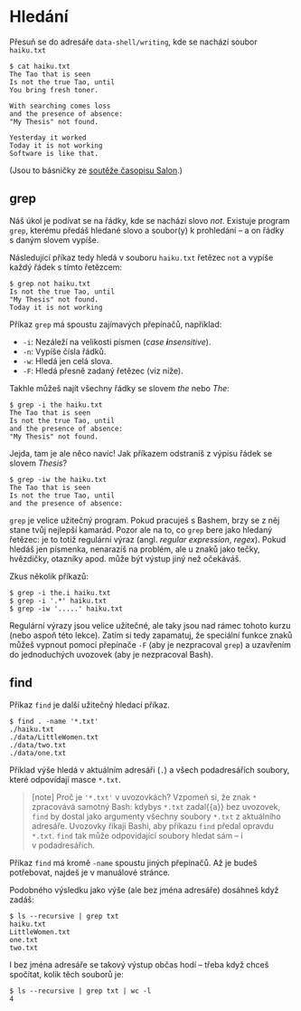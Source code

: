 
# Hledání

Přesuň se do adresáře `data-shell/writing`, kde se nachází soubor `haiku.txt`

```console
$ cat haiku.txt 
The Tao that is seen
Is not the true Tao, until
You bring fresh toner.

With searching comes loss
and the presence of absence:
"My Thesis" not found.

Yesterday it worked
Today it is not working
Software is like that.
```

(Jsou to básničky ze [soutěže časopisu Salon](http://wiki.c2.com/?ComputerErrorHaiku).)

## grep
Náš úkol je podívat se na řádky, kde se nachází slovo *not*.
Existuje program `grep`, kterému předáš hledané slovo a soubor(y) k prohledání
– a on řádky s daným slovem vypíše.

Následující příkaz tedy hledá v souboru `haiku.txt` řetězec `not` a vypíše každý řádek s tímto řetězcem:

```console
$ grep not haiku.txt 
Is not the true Tao, until
"My Thesis" not found.
Today it is not working
```

Příkaz `grep` má spoustu zajímavých přepínačů, například:
- `-i`: Nezáleží na velikosti písmen (_case **i**nsensitive_).
- `-n`: Vypíše čísla řádků.
- `-w`: Hledá jen celá slova.
- `-F`: Hledá přesně zadaný řetězec (viz níže).

Takhle můžeš najít všechny řádky se slovem *the* nebo *The*:

```console
$ grep -i the haiku.txt 
The Tao that is seen
Is not the true Tao, until
and the presence of absence:
"My Thesis" not found.
```

Jejda, tam je ale něco navíc!
Jak příkazem odstraníš z výpisu řádek se slovem *Thesis*?

```console
$ grep -iw the haiku.txt 
The Tao that is seen
Is not the true Tao, until
and the presence of absence:
```

`grep` je velice užitečný program. Pokud pracuješ s Bashem, brzy se z něj stane tvůj nejlepší kamarád. 
Pozor ale na to, co `grep` bere jako hledaný řetězec: je to totiž regulární výraz (angl. *regular expression*, *regex*).
Pokud hledáš jen písmenka, nenarazíš na problém, ale u znaků jako tečky, hvězdičky, otazníky apod. může být výstup jiný než očekáváš.

Zkus několik příkazů:
```console
$ grep -i the.i haiku.txt 
$ grep -i '.*' haiku.txt
$ grep -iw '.....' haiku.txt
```

Regulární výrazy jsou velice užitečné, ale taky jsou nad rámec tohoto kurzu
(nebo aspoň této lekce).
Zatím si tedy zapamatuj, že speciální funkce znaků můžeš vypnout pomocí
přepínače `-F` (aby je nezpracoval `grep`) a uzavřením do jednoduchých
uvozovek (aby je nezpracoval Bash).


## find

Příkaz `find` je další užitečný hledací příkaz.

```console
$ find . -name '*.txt'
./haiku.txt
./data/LittleWomen.txt
./data/two.txt
./data/one.txt
```

Příklad výše hledá v aktuálním adresáři (`.`) a všech podadresářích soubory,
které odpovídají masce `*.txt`.

> [note]
> Proč je `'*.txt'` v uvozovkách?
> Vzpomeň si, že znak `*` zpracovává samotný Bash: kdybys `*.txt` zadal{{a}}
> bez uvozovek, `find` by dostal jako argumenty všechny soubory `*.txt`
> z aktuálního adresáře.
> Uvozovky říkají Bashi, aby příkazu `find` předal opravdu `*.txt`.
> `find` tak může odpovídající soubory hledat sám – i v podadresářích.

Příkaz `find` má kromě `-name` spoustu jiných přepínačů.
Až je budeš potřebovat, najdeš je v manuálové stránce.

Podobného výsledku jako výše (ale bez jména adresáře) dosáhneš když zadáš:

```console
$ ls --recursive | grep txt
haiku.txt
LittleWomen.txt
one.txt
two.txt
```

I bez jména adresáře se takový výstup občas hodí – třeba když chceš spočítat,
kolik těch souborů je:

```console
$ ls --recursive | grep txt | wc -l
4
```
